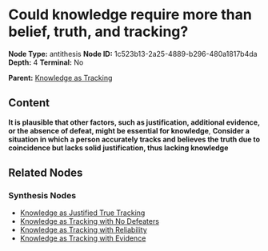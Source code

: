 # Could knowledge require more than belief, truth, and tracking?

**Node Type:** antithesis
**Node ID:** 1c523b13-2a25-4889-b296-480a1817b4da
**Depth:** 4
**Terminal:** No

**Parent:** [Knowledge as Tracking](knowledge-as-tracking-synthesis-31cbb173-c303-458a-9f6c-7aa5bcc8953b.md)

## Content

**It is plausible that other factors, such as justification, additional evidence, or the absence of defeat, might be essential for knowledge**, **Consider a situation in which a person accurately tracks and believes the truth due to coincidence but lacks solid justification, thus lacking knowledge**

## Related Nodes

### Synthesis Nodes

- [Knowledge as Justified True Tracking](knowledge-as-justified-true-tracking-synthesis-3d8f10de-6ad7-43c9-ab95-00bf672afa8d.md)
- [Knowledge as Tracking with No Defeaters](knowledge-as-tracking-with-no-defeaters-synthesis-6a4d3dae-c3b1-4467-a8d2-f713b4cfbec6.md)
- [Knowledge as Tracking with Reliability](knowledge-as-tracking-with-reliability-synthesis-83e0fcb1-cf71-4d63-a68a-60e424e75f09.md)
- [Knowledge as Tracking with Evidence](knowledge-as-tracking-with-evidence-synthesis-0c6a8efa-af4c-42a1-905e-a9f2e5a8c6fe.md)
